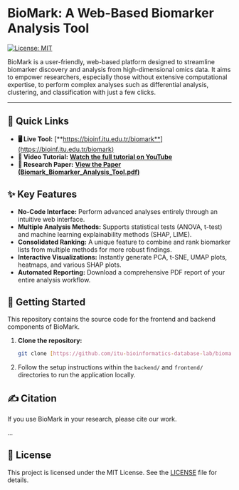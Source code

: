 # BioMark: A Web-Based Biomarker Analysis Tool

[![License: MIT](https://img.shields.io/badge/License-MIT-yellow.svg)](https://opensource.org/licenses/MIT)

BioMark is a user-friendly, web-based platform designed to streamline biomarker discovery and analysis from high-dimensional omics data. It aims to empower researchers, especially those without extensive computational expertise, to perform complex analyses such as differential analysis, clustering, and classification with just a few clicks.

---

## 🚀 Quick Links

* **🖥️ Live Tool:** [**https://bioinf.itu.edu.tr/biomark**](https://bioinf.itu.edu.tr/biomark)
* **🎥 Video Tutorial:** [**Watch the full tutorial on YouTube**](https://www.youtube.com/watch?v=CDm9amayNTM)
* **📄 Research Paper:** [**View the Paper (Biomark_Biomarker_Analysis_Tool.pdf)**](./Biomark_Biomarker_Analysis_Tool.pdf)

## ✨ Key Features

* **No-Code Interface:** Perform advanced analyses entirely through an intuitive web interface.
* **Multiple Analysis Methods:** Supports statistical tests (ANOVA, t-test) and machine learning explainability methods (SHAP, LIME).
* **Consolidated Ranking:** A unique feature to combine and rank biomarker lists from multiple methods for more robust findings.
* **Interactive Visualizations:** Instantly generate PCA, t-SNE, UMAP plots, heatmaps, and various SHAP plots.
* **Automated Reporting:** Download a comprehensive PDF report of your entire analysis workflow.

## 🚀 Getting Started

This repository contains the source code for the frontend and backend components of BioMark.

1.  **Clone the repository:**
    ```bash
    git clone [https://github.com/itu-bioinformatics-database-lab/biomark.git](https://github.com/itu-bioinformatics-database-lab/biomark.git)
    ```
2.  Follow the setup instructions within the `backend/` and `frontend/` directories to run the application locally.

## ✍️ Citation

If you use BioMark in your research, please cite our work.

...
## 📝 License

This project is licensed under the MIT License. See the [LICENSE](./LICENSE) file for details.
